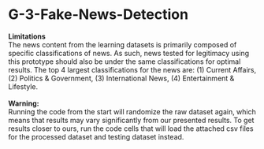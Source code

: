 # G-3-Fake-News-Detection
**Limitations**
<br> The news content from the learning datasets is primarily composed of specific classifications of news. As such, news tested for legitimacy using this prototype should also be under the same classifications for optimal results. The top 4 largest classifications for the news are: (1) Current Affairs, (2) Politics & Government, (3) International News, (4) Entertainment & Lifestyle.<br><br>
**Warning:**
<br> Running the code from the start will randomize the raw dataset again, which means that results may vary significantly from our presented results. To get results closer to ours, run the code cells that will load the attached csv files for the processed dataset and testing dataset instead.
